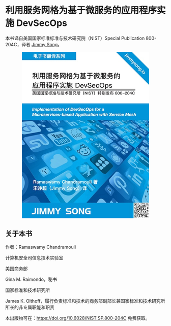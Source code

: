 # 利用服务网格为基于微服务的应用程序实施 DevSecOps

本书译自美国国家标准标准与技术研究院（NIST）Special Publication 800-204C，译者 [Jimmy Song](https://jimmysong.io)。

<div align="center">
  <a href="https://jimmysong.io/service-mesh-devsecops/">
    <img src="cover-thumbnail.jpg" title="使用服务网格实现微服务应用的 DevSecOps" alt="使用服务网格实现微服务应用的 DevSecOps">
  </a>
</div>

## 关于本书

作者：Ramaswamy Chandramouli

计算机安全司信息技术实验室

美国商务部

Gina M. Raimondo，秘书

国家标准和技术研究所

James K. Olthoff，履行负责标准和技术的商务部副部长兼国家标准和技术研究所所长的非专属职能和职责

本出版物可在：<https://doi.org/10.6028/NIST.SP.800-204C> 免费获取。
